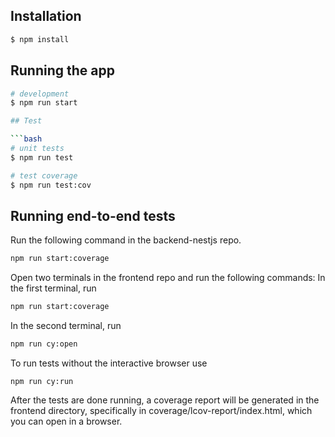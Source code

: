 
## Installation

```bash
$ npm install
```

## Running the app

```bash
# development
$ npm run start

## Test

```bash
# unit tests
$ npm run test
```

```bash
# test coverage
$ npm run test:cov
```

## Running end-to-end tests

Run the following command in the backend-nestjs repo.
```bash
npm run start:coverage
```

Open two terminals in the frontend repo and run the following commands:
In the first terminal, run
```bash
npm run start:coverage
```
In the second terminal, run
```bash
npm run cy:open
```

To run tests without the interactive browser use
```
npm run cy:run
```

After the tests are done running, a coverage report will be generated in the frontend directory, specifically in coverage/lcov-report/index.html, which you can open in a browser.
